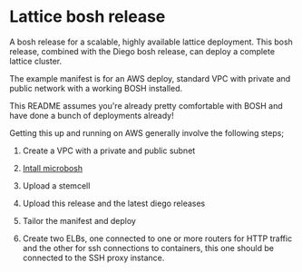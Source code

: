 # Lattice bosh release

A bosh release for a scalable, highly available lattice deployment. This bosh release, combined with the Diego bosh release, can deploy a complete lattice cluster.

The example manifest is for an AWS deploy, standard VPC with private and public network with a working BOSH installed.

This README assumes you're already pretty comfortable with BOSH and have done a bunch
of deployments already!

Getting this up and running on AWS generally involve the following steps;

1. Create a VPC with a private and public subnet

2. [Intall microbosh](https://github.com/cloudfoundry/bosh-init)

3. Upload a stemcell

4. Upload this release and the latest diego releases

5. Tailor the manifest and deploy

6. Create two ELBs, one connected to one or more routers for HTTP traffic and
the other for ssh connections to containers, this one should be connected to the
SSH proxy instance.
